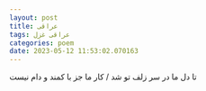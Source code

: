 ```yaml
---
layout: post
title: عراقی
tags: عراقی غزل
categories: poem
date: 2023-05-12 11:53:02.070163
---
```


تا دل ما در سر زلف تو شد / کار ما جز با کمند و دام نیست